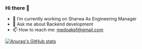 ### Hi there 👋

- 🔭 I’m currently working on Sharwa As Engineering Manager
- 💬 Ask me about Backend development
- 📫 How to reach me: medoakef@gmail.com

[![Anurag's GitHub stats](https://github-readme-stats.vercel.app/api?username=mohamed-akef&count_private=true&show_icons=true&include_all_commits=true)](https://github.com/anuraghazra/github-readme-stats)
